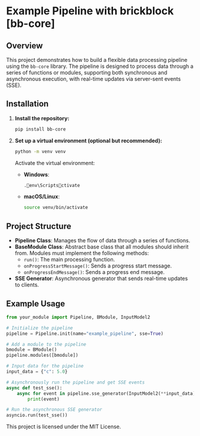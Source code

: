 
# Example Pipeline with brickblock [bb-core]

## Overview

This project demonstrates how to build a flexible data processing pipeline using the `bb-core` library. The pipeline is designed to process data through a series of functions or modules, supporting both synchronous and asynchronous execution, with real-time updates via server-sent events (SSE).

## Installation

1. **Install the repository:**

   ```bash
   pip install bb-core
   ```

2. **Set up a virtual environment (optional but recommended):**

   ```bash
   python -m venv venv
   ```

   Activate the virtual environment:

   - **Windows**: 
     ```bash
     .env\Scriptsctivate
     ```
   - **macOS/Linux**: 
     ```bash
     source venv/bin/activate
     ```


## Project Structure

- **Pipeline Class**: Manages the flow of data through a series of functions.
- **BaseModule Class**: Abstract base class that all modules should inherit from. Modules must implement the following methods:
  - `run()`: The main processing function.
  - `onProgressStartMessage()`: Sends a progress start message.
  - `onProgressEndMessage()`: Sends a progress end message.
- **SSE Generator**: Asynchronous generator that sends real-time updates to clients.

## Example Usage

```python
from your_module import Pipeline, BModule, InputModel2

# Initialize the pipeline
pipeline = Pipeline.init(name="example_pipeline", sse=True)

# Add a module to the pipeline
bmodule = BModule()
pipeline.modules([bmodule])

# Input data for the pipeline
input_data = {"c": 5.0}

# Asynchronously run the pipeline and get SSE events
async def test_sse():
    async for event in pipeline.sse_generator(InputModel2(**input_data)):
        print(event)

# Run the asynchronous SSE generator
asyncio.run(test_sse())
```


This project is licensed under the MIT License.
